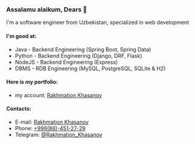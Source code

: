 ### Assalamu alaikum, Dears 👋

 I'm a software engineer from Uzbekistan, specialized in web development
 
#### I'm good at:

-   Java - Backend Engineering (Spring Boot, Spring Data)
-   Python - Backend Engineering (Django, DRF, Flask)
-   NodeJS - Backend Engineering (Express)
-   DBMS - RDB Engineering (MySQL, PostgreSQL, SQLite & H2)

#### Here is my portfolio:

- my account: [Rakhmatjon Khasanov](https://www.linkedin.com/in/rakhmatjon-khasanov)

#### Contacts:

- E-mail: [Rakhmatjon Khasanov](mailto://r.khasanov97@gmail.com)
- Phone: [+998(88)-451-27-29](tel://+998884512729)
- Telegram: [@Rakhmatjon_Khasanov](https://t.me/Rakhmatjon_Khasanov)
